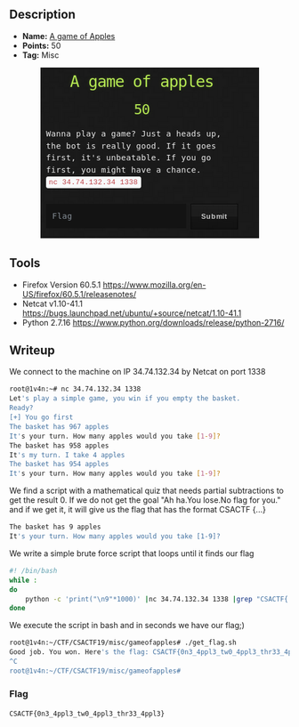 ## Description
* **Name:** [A game of Apples](https://ctf.utsacyber.com/challenges#A%20game%20of%20apples)
* **Points:** 50
* **Tag:** Misc

<p align="center">
<img src="agameofapples.png"/>
</p>

## Tools
* Firefox Version 60.5.1 https://www.mozilla.org/en-US/firefox/60.5.1/releasenotes/
* Netcat v1.10-41.1 https://bugs.launchpad.net/ubuntu/+source/netcat/1.10-41.1
* Python 2.7.16 https://www.python.org/downloads/release/python-2716/


## Writeup
We connect to the machine on IP 34.74.132.34 by Netcat on port 1338

```bash
root@1v4n:~# nc 34.74.132.34 1338
Let's play a simple game, you win if you empty the basket.
Ready?
[+] You go first
The basket has 967 apples
It's your turn. How many apples would you take [1-9]?
The basket has 958 apples
It's my turn. I take 4 apples
The basket has 954 apples
It's your turn. How many apples would you take [1-9]?
```
We find a script with a mathematical quiz that needs partial subtractions to get the result 0. If we do not get the goal "Ah ha.You lose.No flag for you." and if we get it, it will give us the flag that has the format CSACTF {...}

```bash
The basket has 9 apples
It's your turn. How many apples would you take [1-9]?
```
We write a simple brute force script that loops until it finds our flag

```bash
#! /bin/bash
while :
do
	python -c 'print("\n9"*1000)' |nc 34.74.132.34 1338 |grep "CSACTF{.*"
done
```
We execute the script in bash and in seconds we have our flag;)
```bash
root@1v4n:~/CTF/CSACTF19/misc/gameofapples# ./get_flag.sh
Good job. You won. Here's the flag: CSACTF{0n3_4ppl3_tw0_4ppl3_thr33_4ppl3}
^C
root@1v4n:~/CTF/CSACTF19/misc/gameofapples#
```

### Flag

`CSACTF{0n3_4ppl3_tw0_4ppl3_thr33_4ppl3}`
